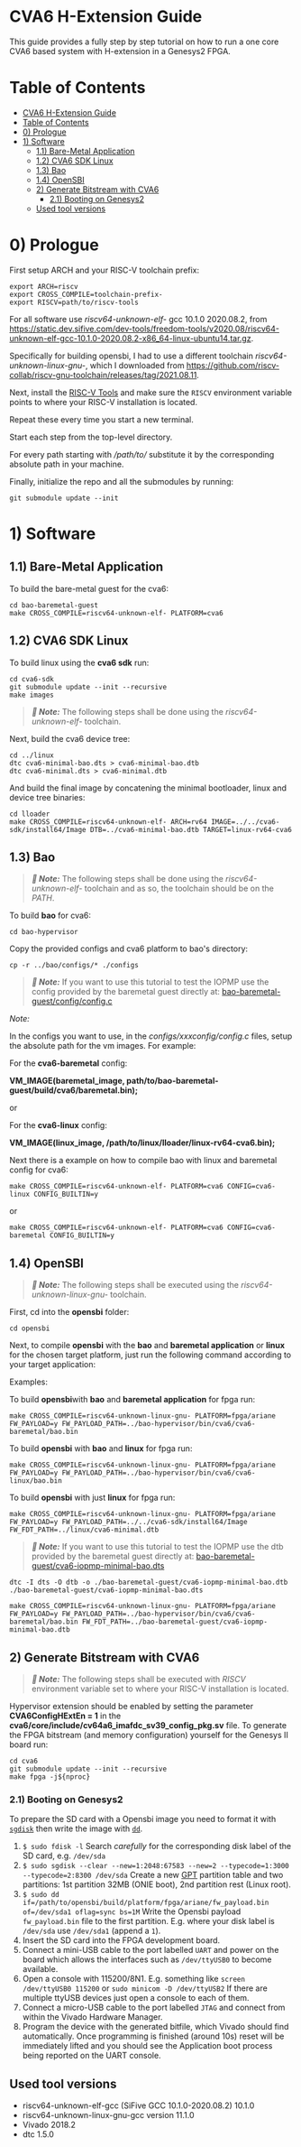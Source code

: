 # CVA6 H-Extension Guide
This guide provides a fully step by step tutorial on how to run a one core CVA6 based system with H-extension in a Genesys2 FPGA.
# Table of Contents
- [CVA6 H-Extension Guide](#cva6-h-extension-guide)
- [Table of Contents](#table-of-contents)
- [0) Prologue](#0-prologue)
- [1) Software](#1-software)
  - [1.1) Bare-Metal Application](#11-bare-metal-application)
  - [1.2) CVA6 SDK Linux](#12-cva6-sdk-linux)
  - [1.3) Bao](#13-bao)
  - [1.4) OpenSBI](#14-opensbi)
  - [2) Generate Bitstream with CVA6](#2-generate-bitstream-with-cva6)
    - [2.1) Booting on Genesys2](#21-booting-on-genesys2)
  - [Used tool versions](#used-tool-versions)

# 0) Prologue

First setup ARCH and your RISC-V toolchain prefix:

`export ARCH=riscv`\
`export CROSS_COMPILE=toolchain-prefix-`\
`export RISCV=path/to/riscv-tools`

For all software use *riscv64-unknown-elf-* gcc 10.1.0 2020.08.2, from https://static.dev.sifive.com/dev-tools/freedom-tools/v2020.08/riscv64-unknown-elf-gcc-10.1.0-2020.08.2-x86_64-linux-ubuntu14.tar.gz.

Specifically for building opensbi, I had to use a different toolchain *riscv64-unknown-linux-gnu-*, which I downloaded from https://github.com/riscv-collab/riscv-gnu-toolchain/releases/tag/2021.08.11.

Next, install the [RISC-V Tools](https://github.com/riscv/riscv-tools) and make sure the `RISCV` environment variable points to where your RISC-V installation is located.

Repeat these every time you start a new terminal.

Start each step from the top-level directory.

For every path starting with */path/to/* substitute it by the corresponding absolute path in your machine.

Finally, initialize the repo and all the submodules by running:

`git submodule update --init`

# 1) Software

## 1.1) Bare-Metal Application

To build the bare-metal guest for the cva6:

`cd bao-baremetal-guest`\
`make CROSS_COMPILE=riscv64-unknown-elf- PLATFORM=cva6`

## 1.2) CVA6 SDK Linux

To build linux using the **cva6 sdk** run:

`cd cva6-sdk`\
`git submodule update --init --recursive`\
`make images`

> **_:notebook: Note:_** The following steps shall be done using the *riscv64-unknown-elf-* toolchain.

Next, build the cva6 device tree:

`cd ../linux`\
`dtc cva6-minimal-bao.dts > cva6-minimal-bao.dtb`\
`dtc cva6-minimal.dts > cva6-minimal.dtb`

And build the final image by concatening the minimal bootloader, linux and device tree binaries:

`cd lloader`\
`make CROSS_COMPILE=riscv64-unknown-elf- ARCH=rv64 IMAGE=../../cva6-sdk/install64/Image DTB=../cva6-minimal-bao.dtb TARGET=linux-rv64-cva6`

## 1.3) Bao

> **_:notebook: Note:_** The following steps shall be done using the *riscv64-unknown-elf-* toolchain and as so, the toolchain should be on the *PATH*.
> 
To build **bao** for cva6:

`cd bao-hypervisor`

Copy the provided configs and cva6 platform to bao's directory:

`cp -r ../bao/configs/* ./configs`

> **_:notebook: Note:_** If you want to use this tutorial to test the IOPMP 
> use the config provided by the baremetal guest directly at: 
> [bao-baremetal-guest/config/config.c](./bao-baremetal-guest/config/config.c)

*Note:* 

In the configs you want to use, in the *configs/xxxconfig/config.c* files, setup the absolute path for the
vm images. For example:

For the **cva6-baremetal** config:

**VM_IMAGE(baremetal_image, path/to/bao-baremetal-guest/build/cva6/baremetal.bin);**

or

For the **cva6-linux** config:

**VM_IMAGE(linux_image, /path/to/linux/lloader/linux-rv64-cva6.bin);**

Next there is a example on how to compile bao with linux and baremetal config for cva6:

`make CROSS_COMPILE=riscv64-unknown-elf- PLATFORM=cva6 CONFIG=cva6-linux CONFIG_BUILTIN=y`

or

`make CROSS_COMPILE=riscv64-unknown-elf- PLATFORM=cva6 CONFIG=cva6-baremetal CONFIG_BUILTIN=y`


## 1.4) OpenSBI
> **_:notebook: Note:_** The following steps shall be executed using the *riscv64-unknown-linux-gnu-* toolchain.

First, cd into the **opensbi** folder:

`cd opensbi`

Next, to compile **opensbi** with the **bao** and **baremetal application** or **linux** for the chosen target platform, just run the following command according to your target application:

Examples:

To build **opensbi**with **bao** and **baremetal application** for fpga run:

`make CROSS_COMPILE=riscv64-unknown-linux-gnu- PLATFORM=fpga/ariane FW_PAYLOAD=y FW_PAYLOAD_PATH=../bao-hypervisor/bin/cva6/cva6-baremetal/bao.bin`

To build **opensbi** with **bao** and **linux** for fpga run:

`make CROSS_COMPILE=riscv64-unknown-linux-gnu- PLATFORM=fpga/ariane FW_PAYLOAD=y FW_PAYLOAD_PATH=../bao-hypervisor/bin/cva6/cva6-linux/bao.bin`

To build **opensbi** with just **linux** for fpga run:

`make CROSS_COMPILE=riscv64-unknown-linux-gnu- PLATFORM=fpga/ariane FW_PAYLOAD=y FW_PAYLOAD_PATH=../../cva6-sdk/install64/Image FW_FDT_PATH=../linux/cva6-minimal.dtb`

> **_:notebook: Note:_** If you want to use this tutorial to test the IOPMP 
> use the dtb provided by the baremetal guest directly at: 
> [bao-baremetal-guest/cva6-iopmp-minimal-bao.dts](./bao-baremetal-guest/cva6-iopmp-minimal-bao.dts)

`dtc -I dts -O dtb -o ./bao-baremetal-guest/cva6-iopmp-minimal-bao.dtb ./bao-baremetal-guest/cva6-iopmp-minimal-bao.dts`

`make CROSS_COMPILE=riscv64-unknown-linux-gnu- PLATFORM=fpga/ariane FW_PAYLOAD=y FW_PAYLOAD_PATH=../bao-hypervisor/bin/cva6/cva6-baremetal/bao.bin FW_FDT_PATH=../bao-baremetal-guest/cva6-iopmp-minimal-bao.dtb`

## 2) Generate Bitstream with CVA6

> **_:notebook: Note:_** The following steps shall be executed with *RISCV* environment variable set to where your RISC-V installation is located.

Hypervisor extension should be enabled by setting the parameter **CVA6ConfigHExtEn = 1** in the **cva6/core/include/cv64a6_imafdc_sv39_config_pkg.sv** file.
To generate the FPGA bitstream (and memory configuration) yourself for the Genesys II board run:

`cd cva6`\
`git submodule update --init --recursive`\
`make fpga -j${nproc}`

### 2.1) Booting on Genesys2

To prepare the SD card with a Opensbi image you need to format it with
[`sgdisk`](https://wiki.archlinux.org/index.php/GPT_fdisk)
then write the image with
[`dd`](https://wiki.archlinux.org/index.php/Dd).
1. `$ sudo fdisk -l`
    Search *carefully* for the corresponding disk label of the SD card,
    e.g. `/dev/sda`
2. `$ sudo sgdisk --clear --new=1:2048:67583 --new=2 --typecode=1:3000 --typecode=2:8300 /dev/sda`
    Create a new [GPT](https://en.wikipedia.org/wiki/GUID_Partition_Table)
    partition table and two partitions:
    1st partition 32MB (ONIE boot),
    2nd partition rest (Linux root).
3. `$ sudo dd if=/path/to/opensbi/build/platform/fpga/ariane/fw_payload.bin of=/dev/sda1 oflag=sync bs=1M`
    Write the Opensbi payload `fw_payload.bin` file to the first partition.
    E.g. where your disk label is `/dev/sda` use `/dev/sda1` (append a `1`).
4. Insert the SD card into the FPGA development board.
5. Connect a mini-USB cable to the port labelled `UART` and power on the board
   which allows the interfaces such as `/dev/ttyUSB0` to become available.
6. Open a console with
   115200/8N1.
   E.g. something like
   `screen /dev/ttyUSB0 115200`
   or
   `sudo minicom -D /dev/ttyUSB2`
   If there are multiple ttyUSB devices just open a console to each of them.
7. Connect a micro-USB cable to the port labelled `JTAG` and connect from within
   the Vivado Hardware Manager.
8. Program the device with the generated bitfile, which Vivado should find
   automatically.
   Once programming is finished (around 10s) reset will be immediately lifted
   and you should see the Application boot process being reported on the UART console.

## Used tool versions

- riscv64-unknown-elf-gcc (SiFive GCC 10.1.0-2020.08.2) 10.1.0
- riscv64-unknown-linux-gnu-gcc version 11.1.0
- Vivado 2018.2
- dtc 1.5.0
